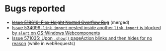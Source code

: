 # Bugs reported

* ~~[Issue 518610:	Flex Height Nested Overflow Bug](https://code.google.com/p/chromium/issues/detail?id=518610)~~ (merged)
* [Issue 534099:	`link import` nested inside another `link import` is blocked by `alert` on OS-Windows Webcomponents](https://code.google.com/p/chromium/issues/detail?id=534099)
* [Issue 571035:	Upon `.show()` pageAction blinks and then hides for no reason](https://code.google.com/p/chromium/issues/detail?id=571035) (while in webRequests)
